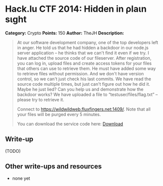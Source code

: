 # Hack.lu CTF 2014: Hidden in ρlaιn sιght

**Category:** Crypto
**Points:** 150
**Author:** TheJH
**Description:**

> At our software development company, one of the top developers left in anger. He told us that he had hidden a backdoor in our node.js server application – he thinks that we can't find it even if we try. I have attached the source code of our fileserver. After registration, you can log in, upload files and create access tokens for your files that others can use to retrieve them. He must have added some way to retrieve files without permission. And we don't have version control, so we can't just check his last commits. We have read the source code multiple times, but just can't figure out how he did it. Maybe he just lied? Can you help us and demonstrate how the backdoor works? We have uploaded a file to “testuser/files/flag.txt” – please try to retrieve it.
>
> Connect to https://wildwildweb.fluxfingers.net:1409/. Note that all your files will be purged every 5 minutes.
>
> You can download the service code here: [Download](hiddeninplainsight_7a1f79aab159ace6e4486dc73bd24cc8.js)

## Write-up

(TODO)

## Other write-ups and resources

* none yet
